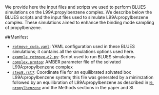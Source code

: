 We provide here the input files and scripts we used to perform BLUES simulations on the L99A:propylbenzene complex. We describe below the BLUES scripts and the input files used to simulate L99A:propylbenzene complex. These simulations aimed to enhance the binding mode sampling of propylbenzene.

##Manifest

- [`rotmove_cuda.yaml`](rotmove_cuda.yaml): YAML configuration used in these BLUES simulations; it contains all the simulations options used here.
- [`example_rotmove-d2.py`](example_rotmove-d2.py): Script used to run BLUES simulations
- [`complex.prmtop`](complex.prmtop): AMBER parameter file of the solvated L99A:propylbenzene complex
- [`step8.rst7`](step8.rst7): Coordinate file for an equilibrated solvated box L99A:propylbenzene system; this file was generated by a minimzation followed by an equilibration of L99A:propylbenzene as described in [`N-propylbenzene`](../../MD-simulations/MD_on_L99A_complexes/N-propylbenzene) and the Methods sections in the paper and SI.
